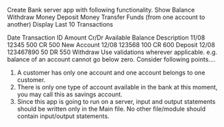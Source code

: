 Create Bank server app with following functionality.
Show Balance
Withdraw Money
Deposit Money
Transfer Funds (from one account to another)
Display Last 10 Transactions



Date Transaction ID Amount Cr/Dr Available Balance Description
11/08 12345 500 CR 500 New Account
12/08 123568 100 CR 600 Deposit
12/08 123467890 50 DR 550 Withdraw
Use validations wherever applicable. e.g. balance of an account cannot go below zero.
Consider following points….
1. A customer has only one account and one account belongs to one customer.
2. There is only one type of account available in the bank at this moment, you may call this as
savings account.
3. Since this app is going to run on a server, input and output statements should be written only in
the Main file. No other file/module should contain input/output statements.
